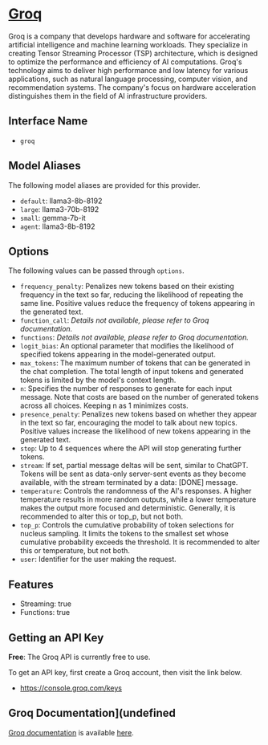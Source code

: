 # [Groq](https://www.groq.com)

Groq is a company that develops hardware and software for accelerating artificial intelligence and machine learning workloads. They specialize in creating Tensor Streaming Processor (TSP) architecture, which is designed to optimize the performance and efficiency of AI computations. Groq's technology aims to deliver high performance and low latency for various applications, such as natural language processing, computer vision, and recommendation systems. The company's focus on hardware acceleration distinguishes them in the field of AI infrastructure providers.

## Interface Name

- `groq`


## Model Aliases

The following model aliases are provided for this provider. 

- `default`: llama3-8b-8192
- `large`: llama3-70b-8192
- `small`: gemma-7b-it
- `agent`: llama3-8b-8192


## Options

The following values can be passed through `options`.

- `frequency_penalty`: Penalizes new tokens based on their existing frequency in the text so far, reducing the likelihood of repeating the same line. Positive values reduce the frequency of tokens appearing in the generated text.
- `function_call`: _Details not available, please refer to Groq documentation._
- `functions`: _Details not available, please refer to Groq documentation._
- `logit_bias`: An optional parameter that modifies the likelihood of specified tokens appearing in the model-generated output.
- `max_tokens`: The maximum number of tokens that can be generated in the chat completion. The total length of input tokens and generated tokens is limited by the model's context length.
- `n`: Specifies the number of responses to generate for each input message. Note that costs are based on the number of generated tokens across all choices. Keeping n as 1 minimizes costs.
- `presence_penalty`: Penalizes new tokens based on whether they appear in the text so far, encouraging the model to talk about new topics. Positive values increase the likelihood of new tokens appearing in the generated text.
- `stop`: Up to 4 sequences where the API will stop generating further tokens.
- `stream`: If set, partial message deltas will be sent, similar to ChatGPT. Tokens will be sent as data-only server-sent events as they become available, with the stream terminated by a data: [DONE] message.
- `temperature`: Controls the randomness of the AI's responses. A higher temperature results in more random outputs, while a lower temperature makes the output more focused and deterministic. Generally, it is recommended to alter this or top_p, but not both.
- `top_p`: Controls the cumulative probability of token selections for nucleus sampling. It limits the tokens to the smallest set whose cumulative probability exceeds the threshold. It is recommended to alter this or temperature, but not both.
- `user`: Identifier for the user making the request.


## Features

- Streaming: true
- Functions: true


## Getting an API Key

**Free**: The Groq API is currently free to use.

To get an API key, first create a Groq account, then visit the link below.

- https://console.groq.com/keys


## Groq Documentation](undefined

[Groq documentation](https://docs.api.groq.com/index.html) is available [here](https://docs.api.groq.com/index.html).
